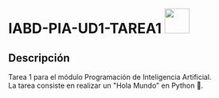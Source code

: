 # IABD-PIA-UD1-TAREA1 <img src="https://upload.wikimedia.org/wikipedia/commons/c/c3/Python-logo-notext.svg" width="50">
## Descripción
Tarea 1 para el módulo Programación de Inteligencia Artificial.<br>
La tarea consiste en realizar un "Hola Mundo" en Python 🐍.
